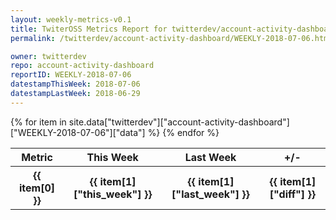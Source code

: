 ```yaml
---
layout: weekly-metrics-v0.1
title: TwiterOSS Metrics Report for twitterdev/account-activity-dashboard | WEEKLY-2018-07-06 | 2018-07-06
permalink: /twitterdev/account-activity-dashboard/WEEKLY-2018-07-06.html

owner: twitterdev
repo: account-activity-dashboard
reportID: WEEKLY-2018-07-06
datestampThisWeek: 2018-07-06
datestampLastWeek: 2018-06-29
---
```


<table style="width: 100%">
    <tr>
        <th>Metric</th>
        <th>This Week</th>
        <th>Last Week</th>
        <th>+/-</th>
    </tr>
    {% for item in site.data["twitterdev"]["account-activity-dashboard"]["WEEKLY-2018-07-06"]["data"] %}
    <tr>
        <th>{{ item[0] }}</th>
        <th>{{ item[1]["this_week"] }}</th>
        <th>{{ item[1]["last_week"] }}</th>
        <th>{{ item[1]["diff"] }}</th>
    </tr>
    {% endfor %}
</table>

